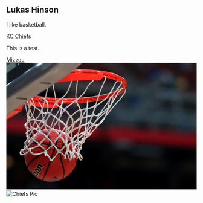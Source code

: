 ## Lukas Hinson

I like basketball.

[KC Chiefs](https://www.chiefs.com/)

This is a test.

[Mizzou](https://missouri.edu/)
![Basketball](basketball.jpg)
![Chiefs Pic](https://static.clubs.nfl.com/image/private/t_photogallery_2x/f_auto/chiefs/qlcbeni1iikjdg3ihpz5.jpg)
